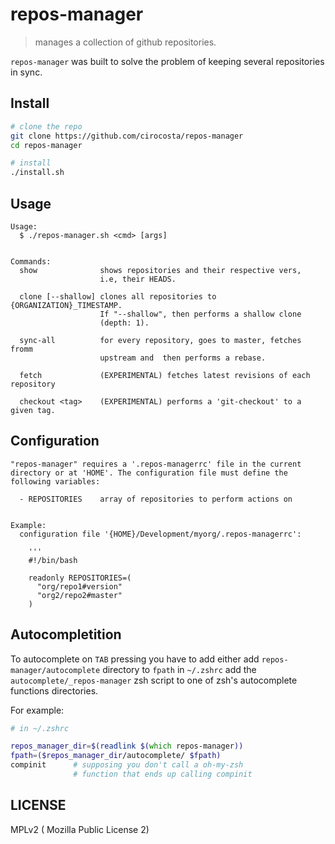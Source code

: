 # repos-manager

> manages a collection of github repositories.

`repos-manager` was built to solve the problem of keeping several repositories in sync. 

## Install

  ```sh
  # clone the repo
  git clone https://github.com/cirocosta/repos-manager
  cd repos-manager

  # install
  ./install.sh
  ```

## Usage

```
Usage:
  $ ./repos-manager.sh <cmd> [args]


Commands:
  show              shows repositories and their respective vers, 
                    i.e, their HEADS.

  clone [--shallow] clones all repositories to {ORGANIZATION}_TIMESTAMP. 
                    If "--shallow", then performs a shallow clone 
                    (depth: 1).

  sync-all          for every repository, goes to master, fetches fromm
                    upstream and  then performs a rebase.

  fetch             (EXPERIMENTAL) fetches latest revisions of each repository

  checkout <tag>    (EXPERIMENTAL) performs a 'git-checkout' to a given tag.
```


## Configuration

```
"repos-manager" requires a '.repos-managerrc' file in the current 
directory or at 'HOME'. The configuration file must define the 
following variables:

  - REPOSITORIES    array of repositories to perform actions on


Example:
  configuration file '{HOME}/Development/myorg/.repos-managerrc':
  
    '''
    #!/bin/bash

    readonly REPOSITORIES=(
      "org/repo1#version" 
      "org2/repo2#master" 
    )
```

## Autocompletition

To autocomplete on `TAB` pressing you have to add either add `repos-manager/autocomplete` directory to `fpath` in `~/.zshrc` add the `autocomplete/_repos-manager` zsh script to one of zsh's autocomplete functions directories.

For example:

  ```zsh
  # in ~/.zshrc

  repos_manager_dir=$(readlink $(which repos-manager))
  fpath=($repos_manager_dir/autocomplete/ $fpath)
  compinit      # supposing you don't call a oh-my-zsh
                # function that ends up calling compinit
  ```

## LICENSE

MPLv2 ( Mozilla Public License 2)
